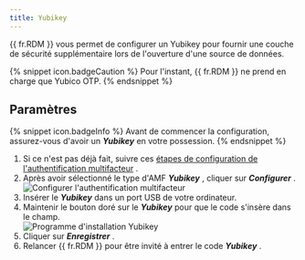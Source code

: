 ```yaml
---
title: Yubikey
---
```

{{ fr.RDM }} vous permet de configurer un Yubikey pour fournir une couche de sécurité supplémentaire lors de l'ouverture d'une source de données. 

{% snippet icon.badgeCaution %} 
Pour l'instant, {{ fr.RDM }} ne prend en charge que Yubico OTP. 
{% endsnippet %}
 
## Paramètres 

{% snippet icon.badgeInfo %} 
Avant de commencer la configuration, assurez-vous d'avoir un ***Yubikey*** en votre possession. 
{% endsnippet %}
 
1. Si ce n'est pas déjà fait, suivre ces [étapes de configuration de l'authentification multifacteur](/fr/rdm/windows/data-sources/multi-factor-authentication/) . 
1. Après avoir sélectionné le type d'AMF ***Yubikey*** , cliquer sur ***Configurer*** .  
![Configurer l'authentification multifacteur](https://webdevolutions.azureedge.net/docs/fr/rdm/windows/clip10014.png) 
1. Insérer le ***Yubikey*** dans un port USB de votre ordinateur. 
1. Maintenir le bouton doré sur le ***Yubikey*** pour que le code s'insère dans le champ.  
![Programme d'installation Yubikey](https://webdevolutions.azureedge.net/docs/fr/rdm/windows/clip10015.png) 
1. Cliquer sur ***Enregistrer*** . 
1. Relancer {{ fr.RDM }} pour être invité à entrer le code ***Yubikey*** . 

